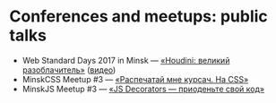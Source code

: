 # Conferences and meetups: public talks

* Web Standard Days 2017 in Minsk — [«Houdini: великий разоблачитель»](houdini-magic/) ([видео](https://www.youtube.com/watch?v=4kr5K-nWG3Y))
* MinskCSS Meetup #3 — [«Распечатай мне курсач. На CSS»](print-with-css/)
* MinskJS Meetup #3 — [«JS Decorators — приоденьте свой код»](js-decorators/)
